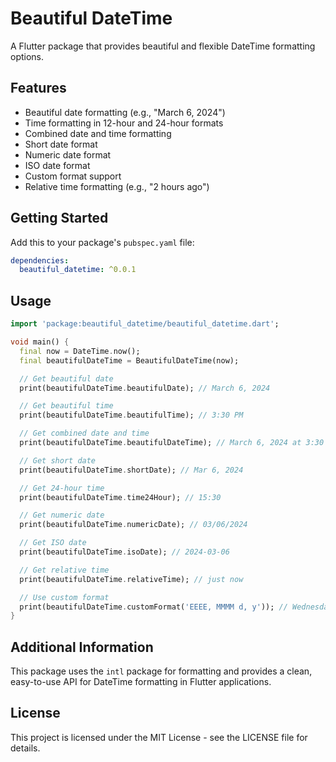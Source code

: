 <!--
This README describes the package. If you publish this package to pub.dev,
this README's contents appear on the landing page for your package.

For information about how to write a good package README, see the guide for
[writing package pages](https://dart.dev/tools/pub/writing-package-pages).

For general information about developing packages, see the Dart guide for
[creating packages](https://dart.dev/guides/libraries/create-packages)
and the Flutter guide for
[developing packages and plugins](https://flutter.dev/to/develop-packages).
-->

# Beautiful DateTime

A Flutter package that provides beautiful and flexible DateTime formatting options.

## Features

- Beautiful date formatting (e.g., "March 6, 2024")
- Time formatting in 12-hour and 24-hour formats
- Combined date and time formatting
- Short date format
- Numeric date format
- ISO date format
- Custom format support
- Relative time formatting (e.g., "2 hours ago")

## Getting Started

Add this to your package's `pubspec.yaml` file:

```yaml
dependencies:
  beautiful_datetime: ^0.0.1
```

## Usage

```dart
import 'package:beautiful_datetime/beautiful_datetime.dart';

void main() {
  final now = DateTime.now();
  final beautifulDateTime = BeautifulDateTime(now);

  // Get beautiful date
  print(beautifulDateTime.beautifulDate); // March 6, 2024

  // Get beautiful time
  print(beautifulDateTime.beautifulTime); // 3:30 PM

  // Get combined date and time
  print(beautifulDateTime.beautifulDateTime); // March 6, 2024 at 3:30 PM

  // Get short date
  print(beautifulDateTime.shortDate); // Mar 6, 2024

  // Get 24-hour time
  print(beautifulDateTime.time24Hour); // 15:30

  // Get numeric date
  print(beautifulDateTime.numericDate); // 03/06/2024

  // Get ISO date
  print(beautifulDateTime.isoDate); // 2024-03-06

  // Get relative time
  print(beautifulDateTime.relativeTime); // just now

  // Use custom format
  print(beautifulDateTime.customFormat('EEEE, MMMM d, y')); // Wednesday, March 6, 2024
}
```

## Additional Information

This package uses the `intl` package for formatting and provides a clean, easy-to-use API for DateTime formatting in Flutter applications.

## License

This project is licensed under the MIT License - see the LICENSE file for details.
